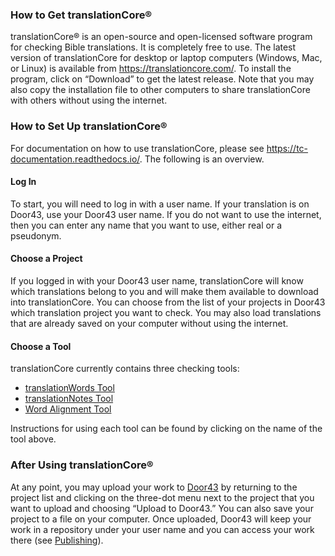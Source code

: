 ### How to Get translationCore®

translationCore® is an open-source and open-licensed software program for checking Bible translations. It is completely free to use. The latest version of translationCore for desktop or laptop computers (Windows, Mac, or Linux) is available from https://translationcore.com/. To install the program, click on “Download” to get the latest release. Note that you may also copy the installation file to other computers to share translationCore with others without using the internet.

### How to Set Up translationCore®

For documentation on how to use translationCore, please see https://tc-documentation.readthedocs.io/. The following is an overview.

#### Log In

To start, you will need to log in with a user name. If your translation is on Door43, use your Door43 user name. If you do not want to use the internet, then you can enter any name that you want to use, either real or a pseudonym.

#### Choose a Project

If you logged in with your Door43 user name, translationCore will know which translations belong to you and will make them available to download into translationCore. You can choose from the list of your projects in Door43 which translation project you want to check. You may also load translations that are already saved on your computer without using the internet.

#### Choose a Tool

translationCore currently contains three checking tools:

* [translationWords Tool](../../checking/important-term-check/01.md)
* [translationNotes Tool](../../checking/trans-note-check/01.md)
* [Word Alignment Tool](../../checking/alignment-tool/01.md)

Instructions for using each tool can be found by clicking on the name of the tool above.

### After Using translationCore®

At any point, you may upload your work to [Door43](https://git.door43.org) by returning to the project list and clicking on the three-dot menu next to the project that you want to upload and choosing “Upload to Door43.” You can also save your project to a file on your computer. Once uploaded, Door43 will keep your work in a repository under your user name and you can access your work there (see [Publishing](../intro-publishing/01.md)).
